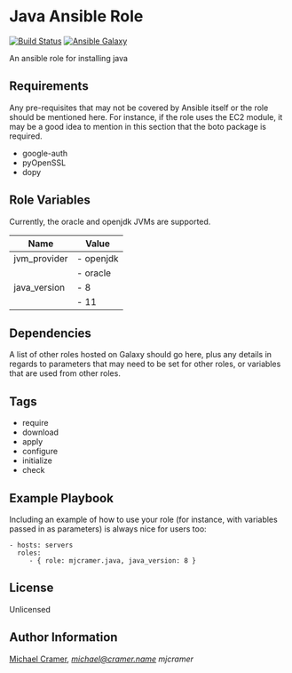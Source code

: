 Java Ansible Role
=================
[![Build Status](https://travis-ci.org/mjcramer/ansible-role-java.svg?branch=master)](https://travis-ci.org/mjcramer/ansible-role-java) [![Ansible Galaxy](https://img.shields.io/badge/ansible--galaxy-mjcramer.java-blue.svg)](https://galaxy.ansible.com/mjcramer/java/) 

An ansible role for installing java

Requirements
------------

Any pre-requisites that may not be covered by Ansible itself or the role should be mentioned here. For instance, if the role uses the EC2 module, it may be a good idea to mention in this section that the boto package is required.

- google-auth
- pyOpenSSL
- dopy

Role Variables
--------------

Currently, the oracle and openjdk JVMs are supported. 

| Name | Value |
| --- | --- |
| jvm_provider | - openjdk | 
| | - oracle |
| java_version | - 8 |
| | - 11 |


Dependencies
------------

A list of other roles hosted on Galaxy should go here, plus any details in regards to parameters that may need to be set for other roles, or variables that are used from other roles.

Tags
----
- require
- download
- apply
- configure
- initialize
- check


Example Playbook
----------------

Including an example of how to use your role (for instance, with variables passed in as parameters) is always nice for users too:

    - hosts: servers
      roles:
         - { role: mjcramer.java, java_version: 8 }

License
-------

Unlicensed

Author Information
------------------

[Michael Cramer](http://michael.cramer.name), *michael@cramer.name* _mjcramer_
